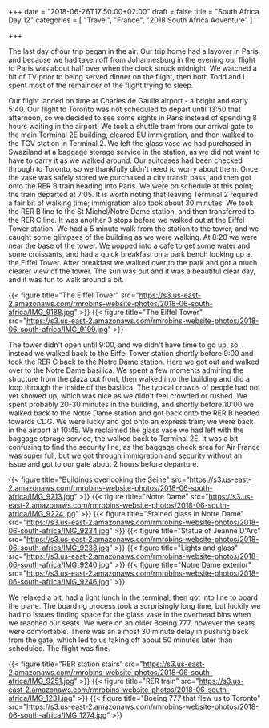 +++
date = "2018-06-26T17:50:00+02:00"
draft = false
title = "South Africa Day 12"
categories = [ "Travel", "France", "2018 South Africa Adventure" ]

+++

The last day of our trip began in the air. Our trip home had a layover in Paris; and because we had taken off from Johannesburg in the evening our flight to Paris was about half over when the clock struck midnight. We watched a bit of TV prior to being served dinner on the flight, then both Todd and I spent most of the remainder of the flight trying to sleep.

Our flight landed on time at Charles de Gaulle airport - a bright and early 5:40. Our flight to Toronto was not scheduled to depart until 13:50 that afternoon, so we decided to see some sights in Paris instead of spending 8 hours waiting in the airport! We took a shuttle tram from our arrival gate to the main Terminal 2E building, cleared EU immigration, and then walked to the TGV station in Terminal 2. We left the glass vase we had purchased in Swaziland at a baggage storage service in the station, as we did not want to have to carry it as we walked around. Our suitcases had been checked through to Toronto, so we thankfully didn't need to worry about them. Once the vase was safely stored we purchased a city transit pass, and then got onto the RER B train heading into Paris. We were on schedule at this point; the train departed at 7:05. It is worth noting that leaving Terminal 2 required a fair bit of walking time; immigration also took about 30 minutes. We took the RER B line to the St Michel/Notre Dame station, and then transferred to the RER C line. It was another 3 stops before we walked out at the Eiffel Tower station. We had a 5 minute walk from the station to the tower, and we caught some glimpses of the building as we were walking. At 8:20 we were near the base of the tower. We popped into a cafe to get some water and some croissants, and had a quick breakfast on a park bench looking up at the Eiffel Tower. After breakfast we walked over to the park and got a much clearer view of the tower. The sun was out and it was a beautiful clear day, and it was fun to walk around a bit.

{{< figure title="The Eiffel Tower" src="https://s3.us-east-2.amazonaws.com/rmrobins-website-photos/2018-06-south-africa/IMG_9188.jpg" >}}
{{< figure title="The Eiffel Tower" src="https://s3.us-east-2.amazonaws.com/rmrobins-website-photos/2018-06-south-africa/IMG_9199.jpg" >}}

The tower didn't open until 9:00, and we didn't have time to go up, so instead we walked back to the Eiffel Tower station shortly before 9:00 and took the RER C back to the Notre Dame station. Here we got out and walked over to the Notre Dame basilica. We spent a few moments admiring the structure from the plaza out front, then walked into the  building and did a loop through the inside of the basilica. The typical crowds of people had not yet showed up, which was nice as we didn't feel crowded or rushed. We spent probably 20-30 minutes in the building, and shortly before 10:00 we walked back to the Notre Dame station and got back onto the RER B headed towards CDG. We were lucky and got onto an express train; we were back in the airport at 10:45. We reclaimed the glass vase we had left with the baggage storage service, the walked back to Terminal 2E. It was a bit confusing to find the security line, as the baggage check area for Air France was super full, but we got through immigration and security without an issue and got to our gate about 2 hours before departure.

{{< figure title="Buildings overlooking the Seine" src="https://s3.us-east-2.amazonaws.com/rmrobins-website-photos/2018-06-south-africa/IMG_9213.jpg" >}}
{{< figure title="Notre Dame" src="https://s3.us-east-2.amazonaws.com/rmrobins-website-photos/2018-06-south-africa/IMG_9224.jpg" >}}
{{< figure title="Stained glass in Notre Dame" src="https://s3.us-east-2.amazonaws.com/rmrobins-website-photos/2018-06-south-africa/IMG_9234.jpg" >}}
{{< figure title="Statue of Jeanne D'Arc" src="https://s3.us-east-2.amazonaws.com/rmrobins-website-photos/2018-06-south-africa/IMG_9238.jpg" >}}
{{< figure title="Lights and glass" src="https://s3.us-east-2.amazonaws.com/rmrobins-website-photos/2018-06-south-africa/IMG_9240.jpg" >}}
{{< figure title="Notre Dame exterior" src="https://s3.us-east-2.amazonaws.com/rmrobins-website-photos/2018-06-south-africa/IMG_9246.jpg" >}}

We relaxed a bit, had a light lunch in the terminal, then got into line to board the plane. The boarding process took a surprisingly long time, but luckily we had no issues finding space for the glass vase in the overhead bins when we reached our seats. We were on an older Boeing 777, however the seats were comfortable. There was an almost 30 minute delay in pushing back from the gate, which led to us taking off about 50 minutes later than scheduled. The flight was fine.

{{< figure title="RER station stairs" src="https://s3.us-east-2.amazonaws.com/rmrobins-website-photos/2018-06-south-africa/IMG_9251.jpg" >}}
{{< figure title="RER train" src="https://s3.us-east-2.amazonaws.com/rmrobins-website-photos/2018-06-south-africa/IMG_1231.jpg" >}}
{{< figure title="Boeing 777 that flew us to Toronto" src="https://s3.us-east-2.amazonaws.com/rmrobins-website-photos/2018-06-south-africa/IMG_1274.jpg" >}}
